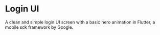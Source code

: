 # Login UI

A clean and simple login UI screen with a basic hero animation in Flutter, a mobile sdk framework by Google.


